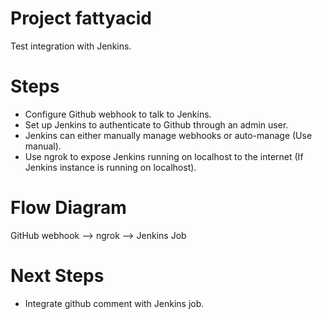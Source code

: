 # Project fattyacid
Test integration with Jenkins.

# Steps
- Configure Github webhook to talk to Jenkins.
- Set up Jenkins to authenticate to Github through an admin user.
- Jenkins can either manually manage webhooks or auto-manage (Use manual).
- Use ngrok to expose Jenkins running on localhost to the internet (If Jenkins instance is running on localhost).

# Flow Diagram
GitHub webhook --> ngrok --> Jenkins Job

# Next Steps
- Integrate github comment with Jenkins job.

